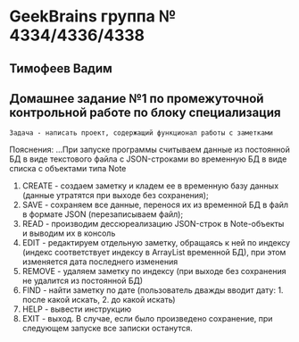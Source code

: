 # GeekBrains группа № 4334/4336/4338 
## Тимофеев Вадим

## Домашнее задание №1 по промежуточной контрольной работе по блоку специализация

`Задача - написать проект, содержащий функционал работы с заметками`  

Пояснения:
...При запуске программы считываем данные из постоянной БД в виде текстового файла с JSON-строками во временную БД в 
виде списка с объектами типа Note
1. CREATE - создаем заметку и кладем ее в временную базу данных (данные утратятся при выходе без сохранения);
2. SAVE - сохраняем все данные, перенося их из временной БД в файл в формате JSON (перезаписываем файл);
3. READ - производим дессюреализацию JSON-строк в Note-объекты и выводим их в консоль
4. EDIT - редактируем отдельную заметку, обращаясь к ней по индексу (индекс соответствует индексу в ArrayList временной 
БД), при этом изменяется дата последнего изменения
5. REMOVE - удаляем заметку по индексу (при выходе без сохранения не удалится из постоянной БД)
6. FIND - найти заметку по дате (пользователь дважды вводит дату: 1. после какой искать, 2. до какой искать)
7. HELP - вывести инструкцию
8. EXIT - выход. В случае, если было произведено сохранение, при следующем запуске все записки останутся.





